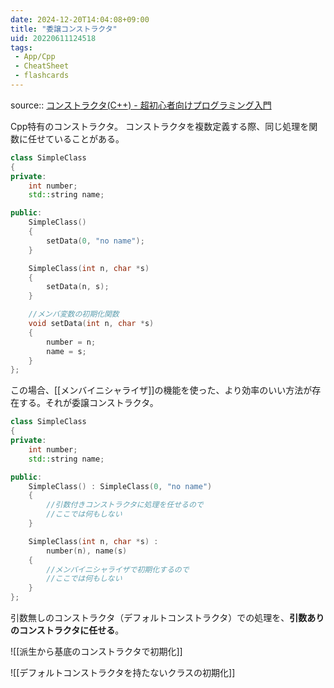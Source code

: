 ```yaml
---
date: 2024-12-20T14:04:08+09:00
title: "委譲コンストラクタ"
uid: 20220611124518
tags:
 - App/Cpp
 - CheatSheet
 - flashcards
---
```


source:: [コンストラクタ(C++) - 超初心者向けプログラミング入門](https://programming.pc-note.net/cpp/constructor.html)

Cpp特有のコンストラクタ。
コンストラクタを複数定義する際、同じ処理を関数に任せていることがある。

```cpp
class SimpleClass
{
private:
    int number;
    std::string name;

public:
    SimpleClass()
    {
        setData(0, "no name");
    }

    SimpleClass(int n, char *s)
    {
        setData(n, s);
    }

    //メンバ変数の初期化関数
    void setData(int n, char *s)
    {
        number = n;
        name = s;
    }
};
```

この場合、[[メンバイニシャライザ]]の機能を使った、より効率のいい方法が存在する。それが委譲コンストラクタ。

```cpp
class SimpleClass
{
private:
    int number;
    std::string name;

public:
    SimpleClass() : SimpleClass(0, "no name")
    {
        //引数付きコンストラクタに処理を任せるので
        //ここでは何もしない
    }

    SimpleClass(int n, char *s) :
        number(n), name(s)
    {
        //メンバイニシャライザで初期化するので
        //ここでは何もしない
    }
};
```

引数無しのコンストラクタ（デフォルトコンストラクタ）での処理を、**引数ありのコンストラクタに任せる**。

![[派生から基底のコンストラクタで初期化]]


![[デフォルトコンストラクタを持たないクラスの初期化]]